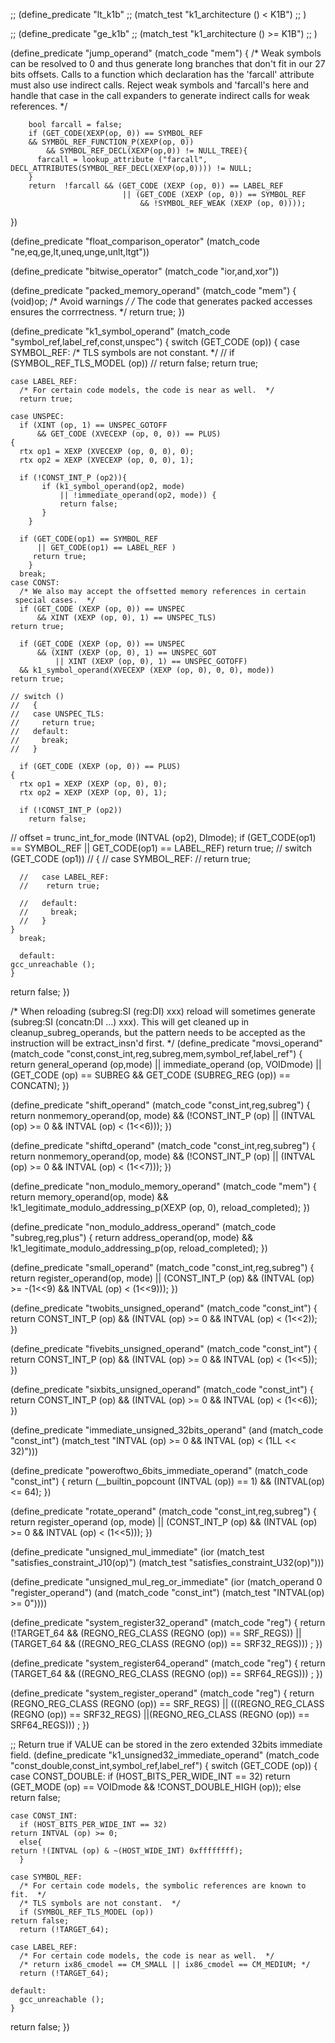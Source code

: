 ;; (define_predicate "lt_k1b"
;;   (match_test "k1_architecture () < K1B")
;; )

;; (define_predicate "ge_k1b"
;;   (match_test "k1_architecture () >= K1B")
;; )

(define_predicate "jump_operand"
  (match_code "mem")
{
/* Weak symbols can be resolved to 0 and thus generate long branches that
   don't fit in our 27 bits offsets. Calls to a function which declaration
   has the 'farcall' attribute must also use indirect calls.
   Reject weak symbols and 'farcall's here and handle that case
   in the call expanders to generate indirect calls for weak references. */

        bool farcall = false;
        if (GET_CODE(XEXP(op, 0)) == SYMBOL_REF
	    && SYMBOL_REF_FUNCTION_P(XEXP(op, 0))
            && SYMBOL_REF_DECL(XEXP(op,0)) != NULL_TREE){
          farcall = lookup_attribute ("farcall", DECL_ATTRIBUTES(SYMBOL_REF_DECL(XEXP(op,0)))) != NULL;
        }
        return  !farcall && (GET_CODE (XEXP (op, 0)) == LABEL_REF 
                             || (GET_CODE (XEXP (op, 0)) == SYMBOL_REF
                                 && !SYMBOL_REF_WEAK (XEXP (op, 0))));
})

(define_predicate "float_comparison_operator"
  (match_code "ne,eq,ge,lt,uneq,unge,unlt,ltgt"))

(define_predicate "bitwise_operator"
  (match_code "ior,and,xor"))

(define_predicate "packed_memory_operand"
  (match_code "mem")
{
        (void)op; /* Avoid warnings */
	/* The code that generates packed accesses ensures the corrrectness. */
	return true;
})

(define_predicate "k1_symbol_operand"
  (match_code "symbol_ref,label_ref,const,unspec")
{
  switch (GET_CODE (op))
    {
    case SYMBOL_REF:
      /* TLS symbols are not constant.  */
      // if (SYMBOL_REF_TLS_MODEL (op))
      // 	return false;
      return true;

    case LABEL_REF:
      /* For certain code models, the code is near as well.  */
      return true;

    case UNSPEC:
      if (XINT (op, 1) == UNSPEC_GOTOFF
       	  && GET_CODE (XVECEXP (op, 0, 0)) == PLUS)
	{
	  rtx op1 = XEXP (XVECEXP (op, 0, 0), 0);
	  rtx op2 = XEXP (XVECEXP (op, 0, 0), 1);

	  if (!CONST_INT_P (op2)){
	       if (k1_symbol_operand(op2, mode) 
	           || !immediate_operand(op2, mode)) {
	           return false;
	       }
	    }

	  if (GET_CODE(op1) == SYMBOL_REF
	      || GET_CODE(op1) == LABEL_REF )
	     return true;
        }
      break;
    case CONST:
      /* We also may accept the offsetted memory references in certain
	 special cases.  */
      if (GET_CODE (XEXP (op, 0)) == UNSPEC
          && XINT (XEXP (op, 0), 1) == UNSPEC_TLS)
	return true;

      if (GET_CODE (XEXP (op, 0)) == UNSPEC
          && (XINT (XEXP (op, 0), 1) == UNSPEC_GOT
              || XINT (XEXP (op, 0), 1) == UNSPEC_GOTOFF)
	  && k1_symbol_operand(XVECEXP (XEXP (op, 0), 0, 0), mode))
	return true;

	// switch ()
	//   {
	//   case UNSPEC_TLS:
	//     return true;
	//   default:
	//     break;
	//   }

      if (GET_CODE (XEXP (op, 0)) == PLUS)
	{
	  rtx op1 = XEXP (XEXP (op, 0), 0);
	  rtx op2 = XEXP (XEXP (op, 0), 1);

	  if (!CONST_INT_P (op2))
	    return false;

//	  offset = trunc_int_for_mode (INTVAL (op2), DImode);
	  if (GET_CODE(op1) == SYMBOL_REF
	      || GET_CODE(op1) == LABEL_REF)
	     return true;
	  // switch (GET_CODE (op1))
	  //   {
	  //   case SYMBOL_REF:
	  //     return true;

	  //   case LABEL_REF:
	  // 	return true;

	  //   default:
	  //     break;
	  //   }
	}
      break;

      default:
	gcc_unreachable ();
    }

  return false;
})


/* When reloading (subreg:SI (reg:DI) xxx) reload will sometimes generate 
   (subreg:SI (concatn:DI ...) xxx). This will get cleaned up in
   cleanup_subreg_operands, but the pattern needs to be accepted as the 
   instruction will be extract_insn'd first.  */
(define_predicate "movsi_operand"
    (match_code "const,const_int,reg,subreg,mem,symbol_ref,label_ref")
{
	return general_operand (op,mode) 
               || immediate_operand (op, VOIDmode)
               || (GET_CODE (op) == SUBREG
                   && GET_CODE (SUBREG_REG (op)) == CONCATN);
})



(define_predicate "shift_operand"
  (match_code "const_int,reg,subreg")
{
	return	nonmemory_operand(op, mode) 
	   && (!CONST_INT_P (op) 
                || (INTVAL (op) >= 0 && INTVAL (op) < (1<<6)));
})

(define_predicate "shiftd_operand"
  (match_code "const_int,reg,subreg")
{
	return	nonmemory_operand(op, mode) 
	   && (!CONST_INT_P (op) 
                || (INTVAL (op) >= 0 && INTVAL (op) < (1<<7)));
})

(define_predicate "non_modulo_memory_operand"
  (match_code "mem")
{
	return memory_operand(op, mode) 
	   && !k1_legitimate_modulo_addressing_p(XEXP (op, 0), reload_completed);
})

(define_predicate "non_modulo_address_operand"
  (match_code "subreg,reg,plus")
{
	return address_operand(op, mode) 
	   && !k1_legitimate_modulo_addressing_p(op, reload_completed);
})

(define_predicate "small_operand"
  (match_code "const_int,reg,subreg")
{
	return	register_operand(op, mode) 
	   || (CONST_INT_P (op) 
                && (INTVAL (op) >= -(1<<9) && INTVAL (op) < (1<<9)));
})

(define_predicate "twobits_unsigned_operand"
  (match_code "const_int")
{
	return	CONST_INT_P (op) 
                && (INTVAL (op) >= 0 && INTVAL (op) < (1<<2));
})

(define_predicate "fivebits_unsigned_operand"
  (match_code "const_int")
{
	return	CONST_INT_P (op) 
                && (INTVAL (op) >= 0 && INTVAL (op) < (1<<5));
})

(define_predicate "sixbits_unsigned_operand"
  (match_code "const_int")
{
	return	CONST_INT_P (op) 
                && (INTVAL (op) >= 0 && INTVAL (op) < (1<<6));
})

(define_predicate "immediate_unsigned_32bits_operand"
  (and (match_code "const_int")
       (match_test "INTVAL (op) >= 0 && INTVAL (op) < (1LL << 32)")))

(define_predicate "poweroftwo_6bits_immediate_operand"
  (match_code "const_int")
{
        return (__builtin_popcount (INTVAL (op)) == 1) &&
	       (INTVAL(op) <= 64);
})

(define_predicate "rotate_operand"
  (match_code "const_int,reg,subreg")
{
	return	register_operand (op, mode)
		|| (CONST_INT_P (op) 
                    && (INTVAL (op) >= 0 && INTVAL (op) < (1<<5)));
})

(define_predicate "unsigned_mul_immediate"
 (ior (match_test "satisfies_constraint_J10(op)")
      (match_test "satisfies_constraint_U32(op)")))

(define_predicate "unsigned_mul_reg_or_immediate"
  (ior (match_operand 0 "register_operand")
       (and (match_code "const_int")
            (match_test "INTVAL(op) >= 0"))))

(define_predicate "system_register32_operand"
  (match_code "reg")
{
	return	(!TARGET_64 && (REGNO_REG_CLASS (REGNO (op)) == SRF_REGS)) || (TARGET_64 && ((REGNO_REG_CLASS (REGNO (op)) == SRF32_REGS))) ;
})

(define_predicate "system_register64_operand"
  (match_code "reg")
{
	return	(TARGET_64 && ((REGNO_REG_CLASS (REGNO (op)) == SRF64_REGS))) ;
})

(define_predicate "system_register_operand"
  (match_code "reg")
{
	return	(REGNO_REG_CLASS (REGNO (op)) == SRF_REGS) || (((REGNO_REG_CLASS (REGNO (op)) == SRF32_REGS) ||(REGNO_REG_CLASS (REGNO (op)) == SRF64_REGS))) ;
})


;; Return true if VALUE can be stored in the zero extended 32bits immediate field.
(define_predicate "k1_unsigned32_immediate_operand"
  (match_code "const_double,const_int,symbol_ref,label_ref")
{
  switch (GET_CODE (op))
    {
    case CONST_DOUBLE:
      if (HOST_BITS_PER_WIDE_INT == 32)
	return (GET_MODE (op) == VOIDmode && !CONST_DOUBLE_HIGH (op));
      else
	return false;

    case CONST_INT:
      if (HOST_BITS_PER_WIDE_INT == 32)
	return INTVAL (op) >= 0;
      else{
	return !(INTVAL (op) & ~(HOST_WIDE_INT) 0xffffffff);
      }

    case SYMBOL_REF:
      /* For certain code models, the symbolic references are known to fit.  */
      /* TLS symbols are not constant.  */
      if (SYMBOL_REF_TLS_MODEL (op))
	return false;
      return (!TARGET_64);

    case LABEL_REF:
      /* For certain code models, the code is near as well.  */
      /* return ix86_cmodel == CM_SMALL || ix86_cmodel == CM_MEDIUM; */
      return (!TARGET_64);

    default:
      gcc_unreachable ();
    }
  return false;
})
